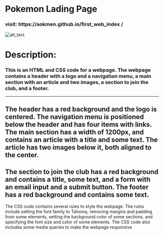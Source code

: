 # Pokemon Lading Page

<h3>visit: https://aokmen.github.io/first_web_index
/</h3>
<img alt="alt_text" src="./img/img.gif"/>

# Description:

### This is an HTML and CSS code for a webpage. The webpage contains a header with a logo and a navigation menu, a main section with an article and two images, a section to join the club, and a footer.
---
The header has a red background and the logo is centered. The navigation menu is positioned below the header and has four items with links. The main section has a width of 1200px, and contains an article with a title and some text. The article has two images below it, both aligned to the center.
---
The section to join the club has a red background and contains a title, some text, and a form with an email input and a submit button. The footer has a red background and contains some text.
---
The CSS code contains several rules to style the webpage. The rules include setting the font family to Tahoma, removing margins and padding from some elements, setting the background color of some sections, and specifying the font size and color of some elements. The CSS code also includes some media queries to make the webpage responsive

